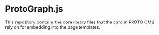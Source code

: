 # ProtoGraph.js

This repository contains the core library files that the card in PROTO CMS rely on for embedding into the page templates.